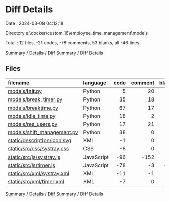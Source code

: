 # Diff Details

Date : 2024-03-08 04:12:18

Directory e:\\docker\\custom_16\\employee_time_management\\models

Total : 12 files,  -21 codes, -78 comments, 53 blanks, all -46 lines

[Summary](results.md) / [Details](details.md) / [Diff Summary](diff.md) / Diff Details

## Files
| filename | language | code | comment | blank | total |
| :--- | :--- | ---: | ---: | ---: | ---: |
| [models/__init__.py](/models/__init__.py) | Python | 5 | 20 | 1 | 26 |
| [models/break_timer.py](/models/break_timer.py) | Python | 35 | 18 | 17 | 70 |
| [models/breaktime.py](/models/breaktime.py) | Python | 67 | 17 | 28 | 112 |
| [models/idle_time.py](/models/idle_time.py) | Python | 18 | 2 | 12 | 32 |
| [models/res_users.py](/models/res_users.py) | Python | 17 | 21 | 4 | 42 |
| [models/shift_management.py](/models/shift_management.py) | Python | 38 | 0 | 11 | 49 |
| [static/description/icon.svg](/static/description/icon.svg) | XML | -1 | 0 | 0 | -1 |
| [static/src/css/systray.css](/static/src/css/systray.css) | CSS | -8 | 0 | 0 | -8 |
| [static/src/js/systray.js](/static/src/js/systray.js) | JavaScript | -96 | -152 | -9 | -257 |
| [static/src/js/timer.js](/static/src/js/timer.js) | JavaScript | -78 | -3 | -10 | -91 |
| [static/src/xml/systray.xml](/static/src/xml/systray.xml) | XML | -11 | -1 | 0 | -12 |
| [static/src/xml/timer.xml](/static/src/xml/timer.xml) | XML | -7 | 0 | -1 | -8 |

[Summary](results.md) / [Details](details.md) / [Diff Summary](diff.md) / Diff Details